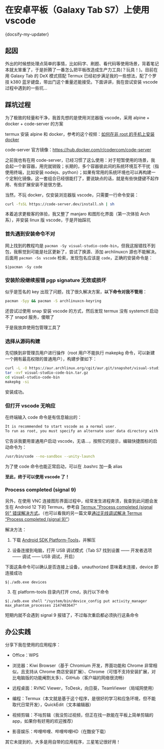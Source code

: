 # 在安卓平板（Galaxy Tab S7）上使用 vscode

{docsify-my-updater}

## 起因

外出的时候想处理点简单的事情，比如码字、刷题、看代码等使用场景，背着笔记本就太笨重了，于是折腾了一番怎么把平板改造成生产力工具(？玩具！)。目前在用 Galaxy Tab 的 DeX 模式搭配 Termux 已经初步满足我的一些想法，配了个罗技 k380 蓝牙键盘，带出门这个重量还能接受。下面讲讲，我在尝试安装 vscode 过程中遇到的一些坑...

## 踩坑过程

为了极致的轻量和干净，我首先想的是使用浏览器版 vscode，采用 alpine + docker + code-server 的方案

termux 安装 alpine 和 docker，参考的这个视频：[如何在非 root 的手机上安装 docker](https://www.bilibili.com/video/BV1Fe4y127EJ)

code-server 官方镜像：https://hub.docker.com/r/codercom/code-server

之前我也有在用 code-server，已经习惯了这么使用：对于短暂使用的场景，我会起一个新容器，用完就销毁；长期的，多个容器彼此间的系统环境互不干扰（指使用终端，比如安装 nodejs、python）；如果有常用的系统环境也可以再构建一个定制化镜像。这一套组合已经很能打了，要说缺点的话，就是有些快捷键不起作用、有些扩展安装不是很方便。

当然，不玩 docker，仅安装浏览器版 vscode，只需要一行命令安装：

```bash
curl -fsSL https://code-server.dev/install.sh | sh
```

本着追求更极客的体验，我又整了 manjaro 和图形化界面（第一次体验 Arch 系），并安装 linux 版 vscode，于是开始踩坑

### 首先遇到安装命令不对

网上找到的教程均是 `pacman -Sy visual-studio-code-bin`，但我这报错找不到包，我察觉到可能是社区更新了，尝试了换源、添加 archlinuxcn 源也不能解决。后面用 `pacman -Ss vscode` 检索，发现包名应该是 `code`，正确的安装命令是：

```terminal
$|pacman -Sy code
```

### 安装阶段继续报错 pgp signature 无效或损坏

似乎是签名的 key 出现了问题，找了很久解决方案，**以下命令对我不管用**：

```bash
pacman -Syy && pacman -S archlinuxcn-keyring
```

还尝试过使用 snap 安装 vscode 的方式，然后发现 termux 没有 systemctl 启动不了 snapd 服务，傻眼了

于是我放弃使用包管理工具了

### 选择从源码构建

先切换到非管理员用户进行操作（root 用户不能执行 makepkg 命令，可以新建一个拥有最高权限的普通用户），构建步骤如下：

```bash
curl -L -O https://aur.archlinux.org/cgit/aur.git/snapshot/visual-studio-code-bin.tar.gz
tar -xvf visual-studio-code-bin.tar.gz
cd visual-studio-code-bin
makepkg -si
```

安装成功。

### 但打开 vscode 无响应

在终端输入 code 命令是有信息输出的：

```bash
It is recommended to start vscode as a normal user.
To run as root, you must specify an alternate user data directory with the --user-data-dir argument.
```

它告诉我要用普通用户启动 vscode，无语...，按照它的提示，编辑快捷图标的启动命令为：

```bash
/usr/bin/code --no-sandbox --unity-launch
```

为了使 code 命令也能正常启动，可以在 .bashrc 加一条 alias

**至此，终于可以使用 vscode 了！**


### Process completed (signal 9)

另外，在使用 VNC 连接图形界面过程中，经常发生进程奔溃，我查到此问题会发生在 Android 12 下的 Termux。参考自 [Termux "Process completed (signal 9)" 错误解决方式](https://www.bilibili.com/video/BV1aZ4y1C73E)。（也可以看我的另一篇文章[通过无线调试解决 Termux “Process completed (signal 9)”](/post/resolving-termux-signal-9-with-wireless-debugging)）

解决方法：

1. 下载 [Android SDK Platform-Tools](https://developer.android.com/studio/releases/platform-tools?hl=zh-cn)，并解压

2. 设备连接到电脑，打开 USB 调试模式（Tab S7 找到设置 —— 开发者选项 —— 调试 —— USB 调试，开启）

下面这条命令可以确认是否连接上设备，unauthorized 意味着未连接，device 即连接成功

```terminal
$|./adb.exe devices
```

3. 在 platform-tools 目录内打开 cmd，执行以下命令

```terminal
$|./adb.exe shell "/system/bin/device_config put activity_manager max_phantom_processes 2147483647"
```

短期内就不会遇到 signal 9 报错了，不过每次重启都必须执行这条命令

## 办公实践

分享下我在使用的应用程序：

- Office：WPS

- 浏览器：Kiwi Browser（基于 Chromium 开发，界面功能和 Chrome 非常相似，且支持从 Chrome 商店安装扩展）、Chrome（可惜不支持安装扩展，对比电脑版的功能阉割太多）、GitHub（客户端的网络很流畅）

- 远程桌面：RVNC Viewer，ToDesk，向日葵，TeamViewer（局域网使用）

- 编程：Termux（本文就是基于这个程序，是很好的学习和应急环境，但不能取代日常开发），QuickEdit（文本编辑器）

- 视频剪辑：不咕剪辑（我没剪过视频，但正在找一款能在平板上简单剪辑的 app，如果你有好用的欢迎推荐）

- 影音娱乐：哔哩哔哩、哔哩哔哩HD（在酷安下载）

其它未提到的，大多是用自带的应用程序，三星笔记很好用！
